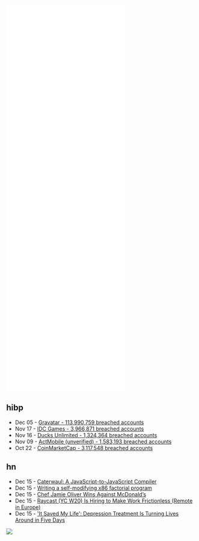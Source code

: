 ![Metrics](https://raw.githubusercontent.com/phixion/phixion/master/metrics.svg)

## hibp

<!--
for https://github.com/phixion/phixion/blob/main/.github/workflows/feeds.yml
-->
<!--START_SECTION:haveibeenpwnd-->
- Dec 05 - [Gravatar - 113,990,759 breached accounts](https://haveibeenpwned.com/PwnedWebsites#Gravatar)
- Nov 17 - [IDC Games - 3,966,871 breached accounts](https://haveibeenpwned.com/PwnedWebsites#IDCGames)
- Nov 16 - [Ducks Unlimited - 1,324,364 breached accounts](https://haveibeenpwned.com/PwnedWebsites#DucksUnlimited)
- Nov 09 - [ActMobile (unverified) - 1,583,193 breached accounts](https://haveibeenpwned.com/PwnedWebsites#ActMobile)
- Oct 22 - [CoinMarketCap - 3,117,548 breached accounts](https://haveibeenpwned.com/PwnedWebsites#CoinMarketCap)
<!--END_SECTION:haveibeenpwnd-->

## hn

<!--
for https://github.com/phixion/phixion/blob/main/.github/workflows/feeds.yml
-->
<!--START_SECTION:hn-->
- Dec 15 - [Caterwaul: A JavaScript-to-JavaScript Compiler](https://github.com/spencertipping/caterwaul)
- Dec 15 - [Writing a self-modifying x86 factorial program](https://brianstadnicki.github.io/posts/asm-self-modifying-factorial/)
- Dec 15 - [Chef Jamie Oliver Wins Against McDonald’s](https://www.newyorknationalreview.com/life-style/jamie-oliver-wins-against-mcdonalds/)
- Dec 15 - [Raycast (YC W20) Is Hiring to Make Work Frictionless (Remote in Europe)](https://raycast.com/jobs)
- Dec 15 - ['It Saved My Life': Depression Treatment Is Turning Lives Around in Five Days](https://www.kqed.org/news/11898991/it-saved-my-life-depression-treatment-turns-lives-around-in-five-days)
<!--END_SECTION:hn-->

<!--
for https://yhype.me
-->
![](https://hit.yhype.me/github/profile?user_id=13013670)
